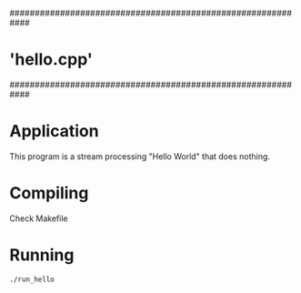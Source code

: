 ############################################################
#		'hello.cpp'
############################################################

# Application

This program is a stream processing "Hello World" that does nothing.

# Compiling

Check Makefile

# Running

`./run_hello`

